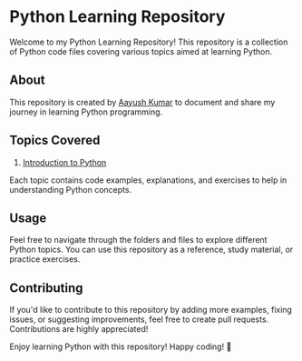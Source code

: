 # Python Learning Repository

Welcome to my Python Learning Repository! This repository is a collection of Python code files covering various topics aimed at learning Python.

## About

This repository is created by [Aayush Kumar](https://github.com/kayush8) to document and share my journey in learning Python programming.

## Topics Covered

1. [Introduction to Python](01_Introduction_to_Python/README.md)

Each topic contains code examples, explanations, and exercises to help in understanding Python concepts.

## Usage

Feel free to navigate through the folders and files to explore different Python topics. You can use this repository as a reference, study material, or practice exercises.

## Contributing

If you'd like to contribute to this repository by adding more examples, fixing issues, or suggesting improvements, feel free to create pull requests. Contributions are highly appreciated!

Enjoy learning Python with this repository! Happy coding! 🐍
